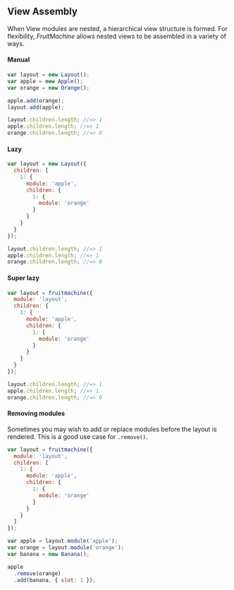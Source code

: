 ## View Assembly

When View modules are nested, a hierarchical view structure is formed. For flexibility, *FruitMachine* allows nested views to be assembled in a variety of ways.

#### Manual

```js
var layout = new Layout();
var apple = new Apple();
var orange = new Orange();

apple.add(orange);
layout.add(apple);

layout.children.length; //=> 1
apple.children.length; //=> 1
orange.children.length; //=> 0
```

#### Lazy

```js
var layout = new Layout({
  children: [
    1: {
      module: 'apple',
      children: {
        1: {
          module: 'orange'
        }
      }
    }
  }
});

layout.children.length; //=> 1
apple.children.length; //=> 1
orange.children.length; //=> 0
```

#### Super lazy

```js
var layout = fruitmachine({
  module: 'layout',
  children: {
    1: {
      module: 'apple',
      children: {
        1: {
          module: 'orange'
        }
      }
    }
  }
});

layout.children.length; //=> 1
apple.children.length; //=> 1
orange.children.length; //=> 0
```

#### Removing modules

Sometimes you may wish to add or replace modules before the layout is rendered. This is a good use case for `.remove()`.

```js
var layout = fruitmachine({
  module: 'layout',
  children: [
    1: {
      module: 'apple',
      children: {
        1: {
          module: 'orange'
        }
      }
    }
  ]
});

var apple = layout.module('apple');
var orange = layout.module('orange');
var banana = new Banana();

apple
  .remove(orange)
  .add(banana, { slot: 1 });
```
